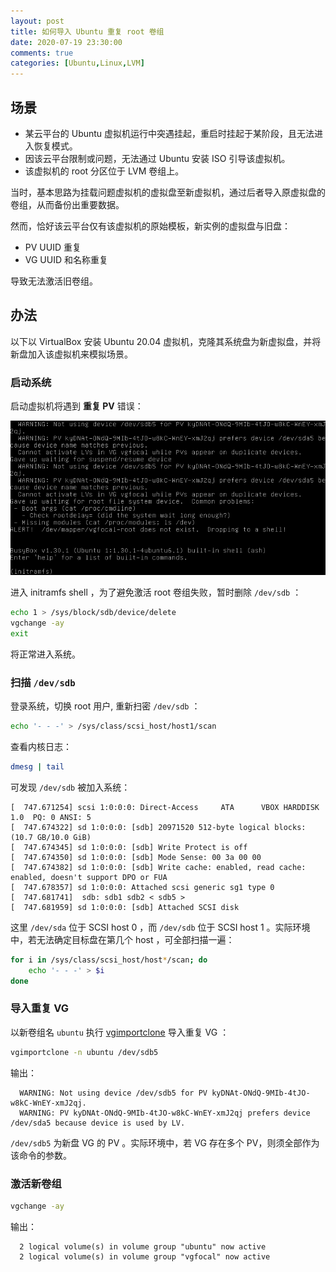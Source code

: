 ```yaml
---
layout: post
title: 如何导入 Ubuntu 重复 root 卷组
date: 2020-07-19 23:30:00
comments: true
categories: [Ubuntu,Linux,LVM]
---
```


## 场景

* 某云平台的 Ubuntu 虚拟机运行中突遇挂起，重启时挂起于某阶段，且无法进入恢复模式。
* 因该云平台限制或问题，无法通过 Ubuntu 安装 ISO 引导该虚拟机。
* 该虚拟机的 root 分区位于 LVM 卷组上。

当时，基本思路为挂载问题虚拟机的虚拟盘至新虚拟机，通过后者导入原虚拟盘的卷组，从而备份出重要数据。

然而，恰好该云平台仅有该虚拟机的原始模板，新实例的虚拟盘与旧盘：

* PV UUID 重复
* VG UUID 和名称重复

导致无法激活旧卷组。

## 办法

以下以 VirtualBox 安装 Ubuntu 20.04 虚拟机，克隆其系统盘为新虚拟盘，并将新盘加入该虚拟机来模拟场景。

### 启动系统

启动虚拟机将遇到 **重复 PV** 错误：

![Boot Ubuntu 20.04 duplicate root VG](/images/boot-focal-duplicate-root-vg.png)

进入 initramfs shell ，为了避免激活 root 卷组失败，暂时删除 `/dev/sdb` ：

```bash
echo 1 > /sys/block/sdb/device/delete
vgchange -ay
exit
```

将正常进入系统。

### 扫描 `/dev/sdb`

登录系统，切换 root 用户, 重新扫密 `/dev/sdb` ：

```bash
echo '- - -' > /sys/class/scsi_host/host1/scan
```

查看内核日志：

```bash
dmesg | tail
```

可发现 `/dev/sdb` 被加入系统：

```
[  747.671254] scsi 1:0:0:0: Direct-Access     ATA      VBOX HARDDISK    1.0  PQ: 0 ANSI: 5
[  747.674322] sd 1:0:0:0: [sdb] 20971520 512-byte logical blocks: (10.7 GB/10.0 GiB)
[  747.674345] sd 1:0:0:0: [sdb] Write Protect is off
[  747.674350] sd 1:0:0:0: [sdb] Mode Sense: 00 3a 00 00
[  747.674382] sd 1:0:0:0: [sdb] Write cache: enabled, read cache: enabled, doesn't support DPO or FUA
[  747.678357] sd 1:0:0:0: Attached scsi generic sg1 type 0
[  747.681741]  sdb: sdb1 sdb2 < sdb5 >
[  747.681959] sd 1:0:0:0: [sdb] Attached SCSI disk
```

这里 `/dev/sda` 位于 SCSI host 0 ，而 `/dev/sdb` 位于 SCSI host 1 。实际环境中，若无法确定目标盘在第几个 host ，可全部扫描一遍：

```bash
for i in /sys/class/scsi_host/host*/scan; do
	echo '- - -' > $i
done
```

### 导入重复 VG

以新卷组名 `ubuntu` 执行 [vgimportclone](http://manpages.ubuntu.com/manpages/focal/man8/vgimportclone.8.html) 导入重复 VG ：

```bash
vgimportclone -n ubuntu /dev/sdb5
```

输出：

```
  WARNING: Not using device /dev/sdb5 for PV kyDNAt-ONdQ-9MIb-4tJO-w8kC-WnEY-xmJ2qj.
  WARNING: PV kyDNAt-ONdQ-9MIb-4tJO-w8kC-WnEY-xmJ2qj prefers device /dev/sda5 because device is used by LV.
```

`/dev/sdb5` 为新盘 VG 的 PV 。实际环境中，若 VG 存在多个 PV，则须全部作为该命令的参数。

### 激活新卷组

```bash
vgchange -ay
```

输出：

```
  2 logical volume(s) in volume group "ubuntu" now active
  2 logical volume(s) in volume group "vgfocal" now active
```

